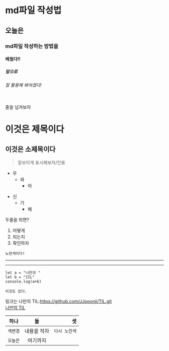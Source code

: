 # md파일 작성법

## 오늘은
### md파일 작성하는 방법을
#### 배웠다!!
##### 앞으로
###### 잘 활용해 봐야겠다!
<br>
줄을 넘겨보자
<br>

이것은 제목이다
==
이것은 소제목이다
--
>잘보이게 표시해보자/인용
- 우
  - 와
    - 아    
* 신
   + 기  
     - 해


두줄을 띄면?
1. 어떻게
2. 되는지
3. 확인하자

`노란색이다!`
***
---
    let a = "나만의 "
    let b = "IIL"
    console.log(a+b)
```
이것도 있다.
```
링크는
나만의 TIL:https://github.com/JJooonji/TIL.git<br>
[나만의 TIL](https://github.com/JJooonji/TIL.git)

|하나|둘|셋|
|---|:---:|---:|
|`색변경`|내용을 적자|`다시 노란색`|
|`오늘은`|여기까지||